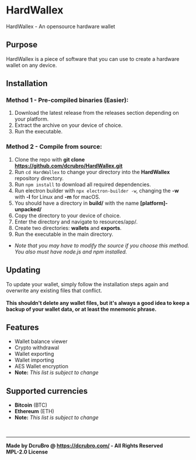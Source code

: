 # HardWallex
HardWallex - An opensource hardware wallet

## Purpose
HardWallex is a piece of software that you can use to create a hardware wallet on any device.

## Installation

### Method 1 - Pre-compiled binaries (Easier):
1. Download the latest release from the releases section depending on your platform.
2. Extract the archive on your device of choice.
3. Run the executable.

### Method 2 - Compile from source:
1. Clone the repo with **git clone https://github.com/dcrubro/HardWallex.git**
2. Run ```cd HardWallex``` to change your directory into the **HardWallex** repository directory.
3. Run ```npm install``` to download all required dependencies.
4. Run electron builder with ```npx electron-builder -w```, changing the **-w** with **-l** for Linux and **-m** for macOS.
5. You should have a directory in **build/** with the name **[platform]-unpacked/**
6. Copy the directory to your device of choice.
7. Enter the directory and navigate to resources/app/.
8. Create two directories: **wallets** and **exports**.
9. Run the executable in the main directory.
- *Note that you may have to modify the source if you choose this method. You also must have node.js and npm installed.*

## Updating
To update your wallet, simply follow the installation steps again and overwrite any existing files that conflict.  
<br>
**This shouldn't delete any wallet files, but it's always a good idea to keep a backup of your wallet data, or at least the mnemonic phrase.**

## Features
- Wallet balance viewer
- Crypto withdrawal
- Wallet exporting
- Wallet importing
- AES Wallet encryption
- **Note:** *This list is subject to change*

## Supported currencies
- **Bitcoin** (BTC)
- **Ethereum** (ETH)
- **Note:** *This list is subject to change*

<br>

---

**Made by DcruBro @ https://dcrubro.com/ - All Rights Reserved**  
**MPL-2.0 License**
